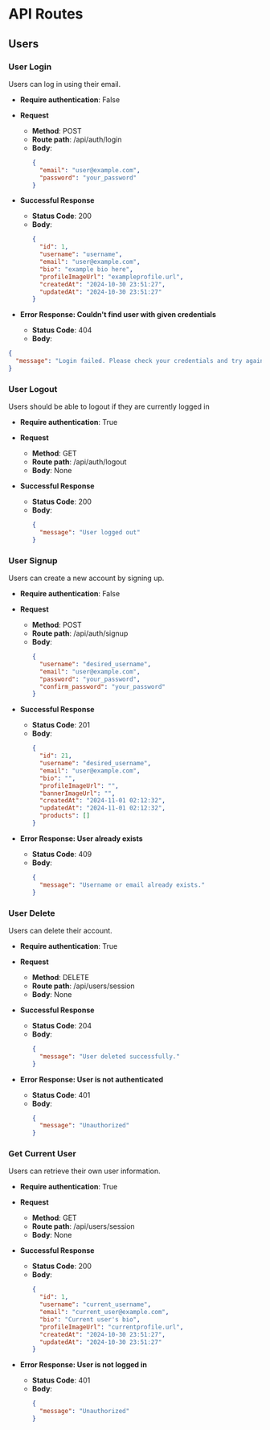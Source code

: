 # API Routes

## Users

### User Login

Users can log in using their email.

- **Require authentication**: False
- **Request**

  - **Method**: POST
  - **Route path**: /api/auth/login
  - **Body**:
    ```json
    {
      "email": "user@example.com",
      "password": "your_password"
    }
    ```

- **Successful Response**

  - **Status Code**: 200
  - **Body**:
    ```json
    {
      "id": 1,
      "username": "username",
      "email": "user@example.com",
      "bio": "example bio here",
      "profileImageUrl": "exampleprofile.url",
      "createdAt": "2024-10-30 23:51:27",
      "updatedAt": "2024-10-30 23:51:27"
    }
    ```

- **Error Response: Couldn't find user with given credentials**
  - **Status Code**: 404
  - **Body**:

```json
{
  "message": "Login failed. Please check your credentials and try again."
}
```

### User Logout

Users should be able to logout if they are currently logged in

- **Require authentication**: True
- **Request**

  - **Method**: GET
  - **Route path**: /api/auth/logout
  - **Body**: None

- **Successful Response**

  - **Status Code**: 200
  - **Body**:
    ```json
    {
      "message": "User logged out"
    }
    ```

### User Signup

Users can create a new account by signing up.

- **Require authentication**: False
- **Request**

  - **Method**: POST
  - **Route path**: /api/auth/signup
  - **Body**:
    ```json
    {
      "username": "desired_username",
      "email": "user@example.com",
      "password": "your_password",
      "confirm_password": "your_password"
    }
    ```

- **Successful Response**

  - **Status Code**: 201
  - **Body**:
    ```json
    {
      "id": 21,
      "username": "desired_username",
      "email": "user@example.com",
      "bio": "",
      "profileImageUrl": "",
      "bannerImageUrl": "",
      "createdAt": "2024-11-01 02:12:32",
      "updatedAt": "2024-11-01 02:12:32",
      "products": []
    }
    ```

- **Error Response: User already exists**
  - **Status Code**: 409
  - **Body**:
    ```json
    {
      "message": "Username or email already exists."
    }
    ```

### User Delete

Users can delete their account.

- **Require authentication**: True
- **Request**

  - **Method**: DELETE
  - **Route path**: /api/users/session
  - **Body**: None

- **Successful Response**

  - **Status Code**: 204
  - **Body**:
    ```json
    {
      "message": "User deleted successfully."
    }
    ```

- **Error Response: User is not authenticated**
  - **Status Code**: 401
  - **Body**:
    ```json
    {
      "message": "Unauthorized"
    }
    ```

### Get Current User

Users can retrieve their own user information.

- **Require authentication**: True
- **Request**

  - **Method**: GET
  - **Route path**: /api/users/session
  - **Body**: None

- **Successful Response**

  - **Status Code**: 200
  - **Body**:
    ```json
    {
      "id": 1,
      "username": "current_username",
      "email": "current_user@example.com",
      "bio": "Current user's bio",
      "profileImageUrl": "currentprofile.url",
      "createdAt": "2024-10-30 23:51:27",
      "updatedAt": "2024-10-30 23:51:27"
    }
    ```

- **Error Response: User is not logged in**
  - **Status Code**: 401
  - **Body**:
    ```json
    {
      "message": "Unauthorized"
    }
    ```
